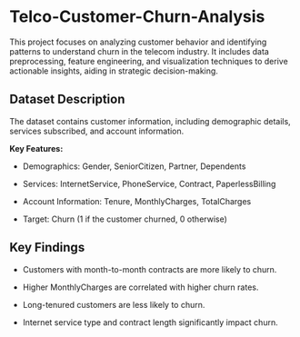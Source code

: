 # Telco-Customer-Churn-Analysis
   
This project focuses on analyzing customer behavior and identifying patterns to understand churn in the telecom industry. It includes data preprocessing, feature engineering, and visualization techniques to derive actionable insights, aiding in strategic decision-making.

## Dataset Description

The dataset contains customer information, including demographic details, services subscribed, and account information.

**Key Features:**

- Demographics: Gender, SeniorCitizen, Partner, Dependents

- Services: InternetService, PhoneService, Contract, PaperlessBilling

- Account Information: Tenure, MonthlyCharges, TotalCharges

- Target: Churn (1 if the customer churned, 0 otherwise)

## Key Findings

- Customers with month-to-month contracts are more likely to churn.

- Higher MonthlyCharges are correlated with higher churn rates.

- Long-tenured customers are less likely to churn.

- Internet service type and contract length significantly impact churn.
